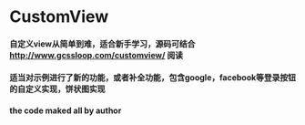 # CustomView
#### 自定义view从简单到难，适合新手学习，源码可结合 http://www.gcssloop.com/customview/ 阅读
#### 适当对示例进行了新的功能，或者补全功能，包含google，facebook等登录按钮的自定义实现，饼状图实现
#### the code maked all by author
